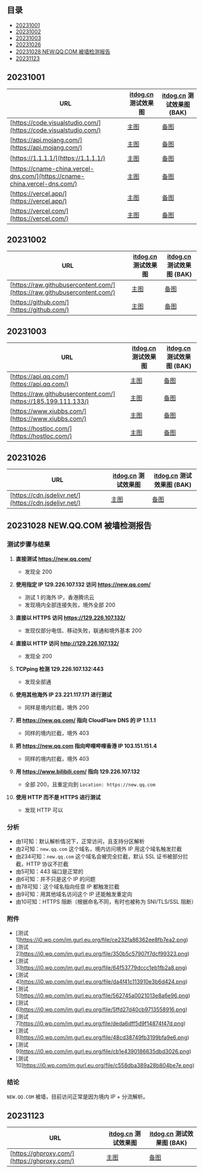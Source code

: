 ## 目录

- [20231001](#20231001)
- [20231002](#20231002)
- [20231003](#20231003)
- [20231026](#20231026)
- [20231028 NEW.QQ.COM 被墙检测报告](#20231028-newqqcom-被墙检测报告)
- [20231123](#20231123)

## 20231001

| URL                                          | [itdog.cn](https://www.itdog.cn/http/) 测试效果图          | [itdog.cn](https://www.itdog.cn/http/) 测试效果图 (BAK)    |
|----------------------------------------------|------------------------------------------------------------|------------------------------------------------------------|
| [https://code.visualstudio.com/](https://code.visualstudio.com/) | [主图](https://image.3001.net/images/20231001/1696172603_65198a3bc7ddd4821abe9.png) | [备图](https://i0.wp.com/im.gurl.eu.org/file/36c7e3ded508b4ee44f7e.png) |
| [https://api.mojang.com/](https://api.mojang.com/)       | [主图](https://image.3001.net/images/20231001/1696173195_65198c8b6796d5114391f.png) | [备图](https://i0.wp.com/im.gurl.eu.org/file/d6f9d806fab9942382357.png) |
| [https://1.1.1.1/](https://1.1.1.1/)           | [主图](https://image.3001.net/images/20231001/1696173555_65198df31a78eba8dcabe.png) | [备图](https://i0.wp.com/im.gurl.eu.org/file/8b23f353a08909f066ca4.png) |
| [https://cname-china.vercel-dns.com/](https://cname-china.vercel-dns.com/) | [主图](https://image.3001.net/images/20231001/1696174876_6519931c592eb5b65d130.png) | [备图](https://i0.wp.com/im.gurl.eu.org/file/4e1a76189a982a6af39aa.png) |
| [https://vercel.app/](https://vercel.app/)       | [主图](https://image.3001.net/images/20231001/1696174936_65199358b24bef736c150.png) | [备图](https://i0.wp.com/im.gurl.eu.org/file/cb6869648ee85f06fb5ae.png) |
| [https://vercel.com/](https://vercel.com/)           | [主图](https://image.3001.net/images/20231001/1696174976_65199380cca456a33afcb.png) | [备图](https://i0.wp.com/im.gurl.eu.org/file/74aa075be1fb6ac3428e9.png) |

## 20231002

| URL                                          | [itdog.cn](https://www.itdog.cn/http/) 测试效果图          | [itdog.cn](https://www.itdog.cn/http/) 测试效果图 (BAK)    |
|----------------------------------------------|------------------------------------------------------------|------------------------------------------------------------|
| [https://raw.githubusercontent.com/](https://raw.githubusercontent.com/)| [主图](https://image.3001.net/images/20231002/1696231554_651a7082a1207d02b4262.png)  | [备图](https://i0.wp.com/im.gurl.eu.org/file/0a2e146299438cd4051fa.png) |
| [https://github.com/](https://github.com/)                  | [主图](https://image.3001.net/images/20231002/1696231594_651a70aa293b34c69bd04.png)   | [备图](https://i0.wp.com/im.gurl.eu.org/file/75126bb53bc242500cc6e.png) |

## 20231003

| URL                                          | [itdog.cn](https://www.itdog.cn/http/) 测试效果图          | [itdog.cn](https://www.itdog.cn/http/) 测试效果图 (BAK)    |
|----------------------------------------------|------------------------------------------------------------|------------------------------------------------------------|
| [https://api.qq.com/](https://api.qq.com/)| [主图](https://image.3001.net/images/20231003/1696316851_651bbdb305aa4a4f2721e.png)  | [备图](https://i0.wp.com/im.gurl.eu.org/file/6483c98f43094d8722a52.png) |
| [https://raw.githubusercontent.com/](https://185.199.111.133/)| [主图](https://image.3001.net/images/20231003/1696317777_651bc15153148547ad460.png)  | [备图](https://i0.wp.com/im.gurl.eu.org/file/ae6f650c806df818e86e0.png) |
| [https://www.xiubbs.com/](https://www.xiubbs.com/)  | [主图](https://image.3001.net/images/20231003/1696318016_651bc2402fdc42e4962ce.png) | [备图](https://i0.wp.com/im.gurl.eu.org/file/426db75eec08663f16abd.png) |
| [https://hostloc.com/](https://hostloc.com/)   | [主图](https://image.3001.net/images/20231003/1696318035_651bc2532ed4a0a324911.png) | [备图](https://i0.wp.com/im.gurl.eu.org/file/00ebfa2f1fcea1c5c5e75.png)   |

## 20231026

| URL                                          | [itdog.cn](https://www.itdog.cn/http/) 测试效果图          | [itdog.cn](https://www.itdog.cn/http/) 测试效果图 (BAK)    |
|----------------------------------------------|------------------------------------------------------------|------------------------------------------------------------|
| [https://cdn.jsdelivr.net/](https://cdn.jsdelivr.net/)| [主图](https://image.3001.net/images/20231026/1698281967_6539b9efbf3e3256b316b.png)  | [备图](https://i0.wp.com/im.gurl.eu.org/file/100e4f8752f9e48f7a557.png) |

## 20231028 NEW.QQ.COM 被墙检测报告

### 测试步骤与结果

1. **直接测试 https://new.qq.com/**
    - 发现全 200

2. **使用指定 IP 129.226.107.132 访问 https://new.qq.com/**
    - 测试 1 的海外 IP，香港腾讯云
    - 发现境内全部连接失败，境外全部 200

3. **直接以 HTTPS 访问 https://129.226.107.132/**
    - 发现仅部分电信、移动失败，联通和境外基本 200

4. **直接以 HTTP 访问 http://129.226.107.132/**
    - 发现全 200

5. **TCPping 检测 129.226.107.132:443**
    - 发现全部通

6. **使用其他海外 IP 23.221.117.171 进行测试**
    - 同样是境内拦截，境外 200

7. **把 https://new.qq.com/ 指向 CloudFlare DNS 的 IP 1.1.1.1**
    - 同样的境内拦截，境外 403

8. **把 https://new.qq.com 指向哔哩哔哩香港 IP 103.151.151.4**
    - 同样的境内拦截，境外 403

9. **用 https://www.bilibili.com/ 指向 129.226.107.132**
    - 全部 200，且重定向到 `Location: https://new.qq.com`
  
10. **使用 HTTP 而不是 HTTPS 进行测试**
    - 发现 HTTP 可以

### 分析

- 由1可知：默认解析情况下，正常访问，且支持分区解析
- 由2可知：`new.qq.com` 这个域名，境内访问境外 IP 用这个域名触发拦截
- 由234可知：`new.qq.com` 这个域名会被完全拦截，默认 SSL 证书被部分拦截，HTTP 协议不拦截
- 由5可知：443 端口是正常的
- 由6可知：并不只是这个 IP 的问题
- 由78可知：这个域名指向任意 IP 都触发拦截
- 由9可知：用其他域名访问这个 IP 还能触发重定向
- 由10可知：HTTPS 阻断（根据命名不同，有时也被称为 SNI/TLS/SSL 阻断）

### 附件

- [测试1]https://i0.wp.com/im.gurl.eu.org/file/ce232fa86362ee8fb7ea2.png)
- [测试2]https://i0.wp.com/im.gurl.eu.org/file/350b5c57907f7dcf99323.png)
- [测试3]https://i0.wp.com/im.gurl.eu.org/file/64f53779dccc1eb1fb2a8.png)
- [测试4]https://i0.wp.com/im.gurl.eu.org/file/da4f41c113910e3b6d424.png)
- [测试5]https://i0.wp.com/im.gurl.eu.org/file/562745a0021013e8a6e96.png)
- [测试6]https://i0.wp.com/im.gurl.eu.org/file/5ffd27d40cb9713558916.png)
- [测试7]https://i0.wp.com/im.gurl.eu.org/file/deda6dff5d9f14874f47d.png)
- [测试8]https://i0.wp.com/im.gurl.eu.org/file/48cd38749fb3199bfa9e6.png)
- [测试9]https://i0.wp.com/im.gurl.eu.org/file/cb1e4390186635dbd3026.png)
- [测试10]https://i0.wp.com/im.gurl.eu.org/file/c558dba389a28b804be7e.png)

### 结论
`NEW.QQ.COM` 被墙，目前访问正常是因为境内 IP + 分流解析。

## 20231123

| URL                                          | [itdog.cn](https://www.itdog.cn/http/) 测试效果图          | [itdog.cn](https://www.itdog.cn/http/) 测试效果图 (BAK)    |
|----------------------------------------------|------------------------------------------------------------|------------------------------------------------------------|
| [https://ghproxy.com/](https://ghproxy.com/) | [主图](https://pic1.58cdn.com.cn/nowater/webim/big/n_v2510295257af3448db187812a9ad76570.png) | [备图](https://i0.wp.com/im.gurl.eu.org/file/8f4b3854fba38f6c76213.png) |

